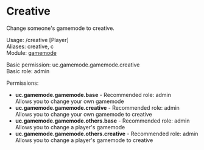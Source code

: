Creative
====
Change someone's gamemode to creative.

Usage: /creative [Player]<br>
Aliases: creative, c<br>
Module: [gamemode](../modules/gamemode.md)<br>

Basic permission: uc.gamemode.gamemode.creative<br>
Basic role: admin<br>

Permissions: <br>
* **uc.gamemode.gamemode.base** - Recommended role: admin<br>Allows you to change your own gamemode
* **uc.gamemode.gamemode.creative** - Recommended role: admin<br>Allows you to change your own gamemode to creative
* **uc.gamemode.gamemode.others.base** - Recommended role: admin<br>Allows you to change a player's gamemode
* **uc.gamemode.gamemode.others.creative** - Recommended role: admin<br>Allows you to change a player's gamemode to creative
